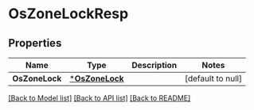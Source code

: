 # OsZoneLockResp

## Properties
Name | Type | Description | Notes
------------ | ------------- | ------------- | -------------
**OsZoneLock** | [***OsZoneLock**](OSZoneLock.md) |  | [default to null]

[[Back to Model list]](../README.md#documentation-for-models) [[Back to API list]](../README.md#documentation-for-api-endpoints) [[Back to README]](../README.md)


